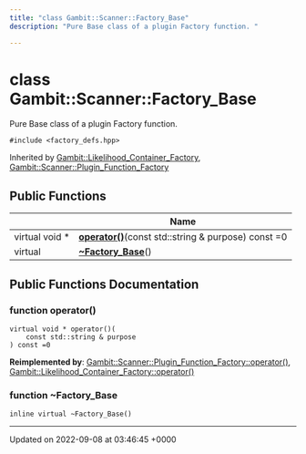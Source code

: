 ```yaml
---
title: "class Gambit::Scanner::Factory_Base"
description: "Pure Base class of a plugin Factory function. "

---
```


# class Gambit::Scanner::Factory_Base



Pure Base class of a plugin Factory function. 


`#include <factory_defs.hpp>`

Inherited by [Gambit::Likelihood_Container_Factory](/documentation/code/classes/classgambit_1_1likelihood__container__factory/), [Gambit::Scanner::Plugin_Function_Factory](/documentation/code/classes/classgambit_1_1scanner_1_1plugin__function__factory/)

## Public Functions

|                | Name           |
| -------------- | -------------- |
| virtual void * | **[operator()](/documentation/code/classes/classgambit_1_1scanner_1_1factory__base/#function-operator)**(const std::string & purpose) const =0 |
| virtual | **[~Factory_Base](/documentation/code/classes/classgambit_1_1scanner_1_1factory__base/#function-factory-base)**() |

## Public Functions Documentation

### function operator()

```
virtual void * operator()(
    const std::string & purpose
) const =0
```


**Reimplemented by**: [Gambit::Scanner::Plugin_Function_Factory::operator()](/documentation/code/classes/classgambit_1_1scanner_1_1plugin__function__factory/#function-operator), [Gambit::Likelihood_Container_Factory::operator()](/documentation/code/classes/classgambit_1_1likelihood__container__factory/#function-operator)


### function ~Factory_Base

```
inline virtual ~Factory_Base()
```


-------------------------------

Updated on 2022-09-08 at 03:46:45 +0000